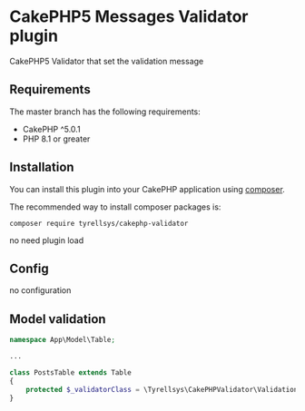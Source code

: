 # CakePHP5 Messages Validator plugin

CakePHP5 Validator that set the validation message

## Requirements

The master branch has the following requirements:

* CakePHP ^5.0.1
* PHP 8.1 or greater

## Installation

You can install this plugin into your CakePHP application using [composer](http://getcomposer.org).

The recommended way to install composer packages is:

```
composer require tyrellsys/cakephp-validator
```

no need plugin load

## Config

no configuration

## Model validation

```php
namespace App\Model\Table;

...

class PostsTable extends Table
{
    protected $_validatorClass = \Tyrellsys\CakePHPValidator\Validation\Validator::class;
}
```
